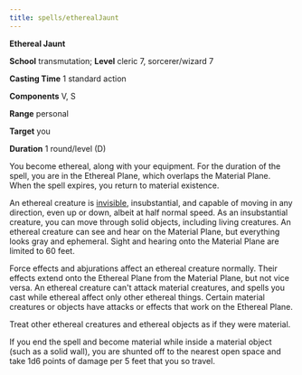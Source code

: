 ```yaml
---
title: spells/etherealJaunt
---
```

 **Ethereal Jaunt**

**School** transmutation; **Level** cleric 7, sorcerer/wizard 7

**Casting Time** 1 standard action

**Components** V, S

**Range** personal

**Target** you

**Duration** 1 round/level (D)

You become ethereal, along with your equipment. For the duration of the spell, you are in the Ethereal Plane, which overlaps the Material Plane. When the spell expires, you return to material existence.

An ethereal creature is [invisible](../glossary#_invisible), insubstantial, and capable of moving in any direction, even up or down, albeit at half normal speed. As an insubstantial creature, you can move through solid objects, including living creatures. An ethereal creature can see and hear on the Material Plane, but everything looks gray and ephemeral. Sight and hearing onto the Material Plane are limited to 60 feet.

Force effects and abjurations affect an ethereal creature normally. Their effects extend onto the Ethereal Plane from the Material Plane, but not vice versa. An ethereal creature can't attack material creatures, and spells you cast while ethereal affect only other ethereal things. Certain material creatures or objects have attacks or effects that work on the Ethereal Plane.

Treat other ethereal creatures and ethereal objects as if they were material.

If you end the spell and become material while inside a material object (such as a solid wall), you are shunted off to the nearest open space and take 1d6 points of damage per 5 feet that you so travel.

